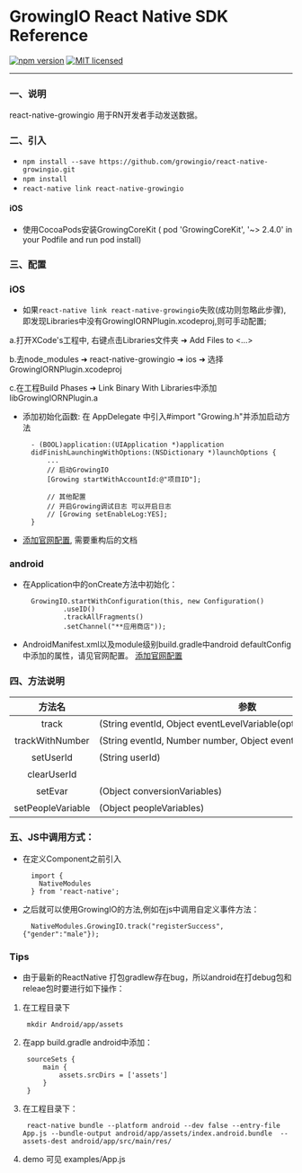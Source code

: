 # GrowingIO React Native SDK Reference

[![npm version](https://img.shields.io/npm/v/react-native-growingio.svg?style=flat)](https://www.npmjs.com/package/react-native-growingio)
[![MIT licensed](https://img.shields.io/badge/license-MIT-blue.svg?style=flat)](https://github.com/growingio/react-native-growingio/blob/master/LICENSE)

___

### 一、说明
react-native-growingio 用于RN开发者手动发送数据。

### 二、引入

* `npm install --save https://github.com/growingio/react-native-growingio.git`
* `npm install`
* `react-native link react-native-growingio`
#### iOS
* 使用CocoaPods安装GrowingCoreKit ( pod 'GrowingCoreKit', '~> 2.4.0' in your Podfile and run pod install)

### 三、配置
### iOS
* 如果`react-native link react-native-growingio`失败(成功则忽略此步骤),即发现Libraries中没有GrowingIORNPlugin.xcodeproj,则可手动配置;

a.打开XCode's工程中, 右键点击Libraries文件夹 ➜ Add Files to <...>

b.去node_modules ➜ react-native-growingio ➜ ios ➜ 选择 GrowingIORNPlugin.xcodeproj

c.在工程Build Phases ➜ Link Binary With Libraries中添加libGrowingIORNPlugin.a

* 添加初始化函数:
在 AppDelegate 中引入#import "Growing.h"并添加启动方法

        - (BOOL)application:(UIApplication *)application
        didFinishLaunchingWithOptions:(NSDictionary *)launchOptions {
            ...
            // 启动GrowingIO
            [Growing startWithAccountId:@"项目ID"];

            // 其他配置
            // 开启Growing调试日志 可以开启日志
            // [Growing setEnableLog:YES];
        }


* [添加官网配置](https://docs.growingio.com/sdk-20/sdk-20-api-wen-dang/ios-sdk-21-an-zhuang.html), 需要重构后的文档

### android

* 在Application中的onCreate方法中初始化：

        GrowingIO.startWithConfiguration(this, new Configuration()
                .useID()
                .trackAllFragments()
                .setChannel("**应用商店"));

*  AndroidManifest.xml以及module级别build.gradle中android defaultConfig 中添加的属性，请见官网配置。 [添加官网配置](https://docs.growingio.com/sdk-20/sdk-20-api-wen-dang/android-sdk-21-an-zhuang.html)

### 四、方法说明


| 方法名 | 参数 | 说明|
|:-----:|-----|:-------:|
| track|<nobr>(String eventId, Object eventLevelVariable(optional))</nobr>|<nobr> 自定义事件（计数器类型）</nobr>|
| trackWithNumber|<nobr>(String eventId, Number number, Object eventLevelVariable(optional))</nobr>|<nobr> 自定义事件（数值类型）</nobr>|
| setUserId | (String userId)| 设置登录用户ID |
| clearUserId | | 清除登录用户ID |
| setEvar | (Object conversionVariables) |   设置转化变量  |
| setPeopleVariable | (Object peopleVariables)| 设置用户变量 |

### 五、JS中调用方式：

* 在定义Component之前引入

        import {
          NativeModules
        } from 'react-native';

* 之后就可以使用GrowingIO的方法,例如在js中调用自定义事件方法：

        NativeModules.GrowingIO.track("registerSuccess", {"gender":"male"});

### Tips

* 由于最新的ReactNative 打包gradlew存在bug，所以android在打debug包和releae包时要进行如下操作：


1. 在工程目录下

        mkdir Android/app/assets

2. 在app build.gradle  android中添加：


        sourceSets {
            main {
                assets.srcDirs = ['assets']
            }
        }

3. 在工程目录下：

        react-native bundle --platform android --dev false --entry-file App.js --bundle-output android/app/assets/index.android.bundle  --assets-dest android/app/src/main/res/


4. demo 可见 examples/App.js



